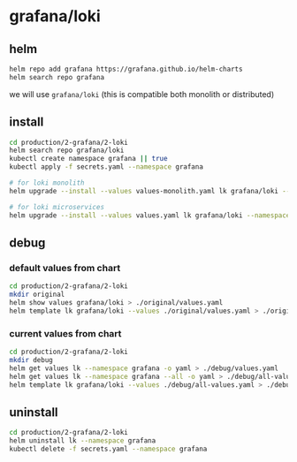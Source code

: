 # grafana/loki
## helm
```bash
helm repo add grafana https://grafana.github.io/helm-charts
helm search repo grafana
```
we will use `grafana/loki` (this is compatible both monolith or distributed)

## install
```bash
cd production/2-grafana/2-loki
helm search repo grafana/loki
kubectl create namespace grafana || true
kubectl apply -f secrets.yaml --namespace grafana

# for loki monolith
helm upgrade --install --values values-monolith.yaml lk grafana/loki --namespace grafana

# for loki microservices
helm upgrade --install --values values.yaml lk grafana/loki --namespace grafana
```

## debug

### default values from chart
```bash
cd production/2-grafana/2-loki
mkdir original
helm show values grafana/loki > ./original/values.yaml
helm template lk grafana/loki --values ./original/values.yaml > ./original/rendered.yaml
```

### current values from chart
```bash
cd production/2-grafana/2-loki
mkdir debug
helm get values lk --namespace grafana -o yaml > ./debug/values.yaml
helm get values lk --namespace grafana --all -o yaml > ./debug/all-values.yaml
helm template lk grafana/loki --values ./debug/all-values.yaml > ./debug/rendered.yaml
```

## uninstall
```bash
cd production/2-grafana/2-loki
helm uninstall lk --namespace grafana
kubectl delete -f secrets.yaml --namespace grafana
```